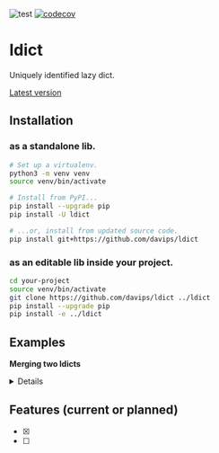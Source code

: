 ![test](https://github.com/davips/ldict/workflows/test/badge.svg)
[![codecov](https://codecov.io/gh/davips/ldict/branch/main/graph/badge.svg)](https://codecov.io/gh/davips/ldict)

# ldict
Uniquely identified lazy dict.

[Latest version](https://github.com/davips/ldict)

## Installation
### as a standalone lib.
```bash
# Set up a virtualenv. 
python3 -m venv venv
source venv/bin/activate

# Install from PyPI...
pip install --upgrade pip
pip install -U ldict

# ...or, install from updated source code.
pip install git+https://github.com/davips/ldict
```

### as an editable lib inside your project.
```bash
cd your-project
source venv/bin/activate
git clone https://github.com/davips/ldict ../ldict
pip install --upgrade pip
pip install -e ../ldict
```

## Examples
**Merging two ldicts**
<details>
<p>

```python3
from ldict import ldict

a = ldict(x=3)
b = ldict(y=5)
print(a + b)
"""
{
    "id": "0000000000000000000000hej1v389Ot74b8VUuE5X1",
    "x": 3,
    "y": 5,
    "id_...": "..."
}
"""
```


</p>
</details>

## Features (current or planned)

* [x] 
* [ ] 
